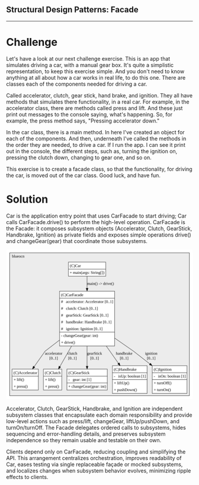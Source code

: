 ## Structural Design Patterns: Facade

---

# Challenge
Let's have a look at our next challenge exercise. This is an app that simulates driving a car, with a manual gear box. It's quite a simplistic representation, to keep this exercise simple. And you don't need to know anything at all about how a car works in real life, to do this one. There are classes each of the components needed for driving a car. 

Called accelerator, clutch, gear stick, hand brake, and ignition. They all have methods that simulates there functionality, in a real car. For example, in the accelerator class, there are methods called press and lift. And these just print out messages to the console saying, what's happening. So, for example, the press method says, "Pressing accelerator down." 

In the car class, there is a main method. In here I've created an object for each of the components. And then, underneath I've called the methods in the order they are needed, to drive a car. If I run the app. I can see it print out in the console, the different steps, such as, turning the ignition on, pressing the clutch down, changing to gear one, and so on. 

This exercise is to create a facade class, so that the functionality, for driving the car, is moved out of the car class. Good luck, and have fun.

# Solution
Car is the application entry point that uses CarFacade to start driving; Car calls CarFacade.drive() to perform the high-level operation. CarFacade is the Facade: it composes subsystem objects (Accelerator, Clutch, GearStick, Handbrake, Ignition) as private fields and exposes simple operations drive() and changeGear(gear) that coordinate those subsystems.

![UML Diagram](src/main/resources/StructuralDesignPattern-Facade-Challenge.svg)

Accelerator, Clutch, GearStick, Handbrake, and Ignition are independent subsystem classes that encapsulate each domain responsibility and provide low-level actions such as press/lift, changeGear, liftUp/pushDown, and turnOn/turnOff. The Facade delegates ordered calls to subsystems, hides sequencing and error-handling details, and preserves subsystem independence so they remain usable and testable on their own.

Clients depend only on CarFacade, reducing coupling and simplifying the API. This arrangement centralizes orchestration, improves readability of Car, eases testing via single replaceable façade or mocked subsystems, and localizes changes when subsystem behavior evolves, minimizing ripple effects to clients.